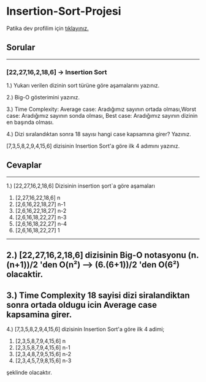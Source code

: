 # Insertion-Sort-Projesi
Patika dev profilim için [tıklayınız.](https://app.patika.dev/ailker)

## Sorular
------
### [22,27,16,2,18,6] -> Insertion Sort

1.) Yukarı verilen dizinin sort türüne göre aşamalarını yazınız.

2.) Big-O gösterimini yazınız.

3.) Time Complexity: Average case: Aradığımız sayının ortada olması,Worst case: Aradığımız sayının sonda olması, Best case: Aradığımız sayının dizinin en başında olması.

4.) Dizi sıralandıktan sonra 18 sayısı hangi case kapsamına girer? Yazınız.

[7,3,5,8,2,9,4,15,6] dizisinin Insertion Sort'a göre ilk 4 adımını yazınız.

## Cevaplar
--------
1.) [22,27,16,2,18,6] Dizisinin insertion şort`a göre aşamaları
1. [2,27,16,22,18,6] n
2. [2,6,16,22,18,27] n-1
3. [2,6,16,22,18,27] n-2
4. [2,6,16,18,22,27] n-3
5. [2,6,16,18,22,27] n-4
6. [2,6,16,18,22,27] 1
--------
2.) [22,27,16,2,18,6] dizisinin Big-O notasyonu (n.(n+1))/2 'den O(n²) --> (6.(6+1))/2 'den O(6²) olacaktir.
-----------
3.) Time Complexity 18 sayisi dizi siralandiktan sonra ortada oldugu icin Average case kapsamina girer.
-----------
4.) [7,3,5,8,2,9,4,15,6] dizisinin Insertion Sort'a göre ilk 4 adimi;
1. [2,3,5,8,7,9,4,15,6] n
2. [2,3,5,8,7,9,4,15,6] n-1
3. [2,3,4,8,7,9,5,15,6] n-2
4. [2,3,4,5,7,9,8,15,6] n-3

şeklinde olacaktır.